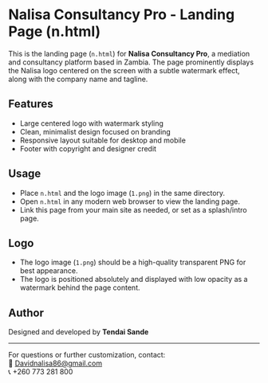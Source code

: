 # Nalisa Consultancy Pro - Landing Page (n.html)

This is the landing page (`n.html`) for **Nalisa Consultancy Pro**, a mediation and consultancy platform based in Zambia. The page prominently displays the Nalisa logo centered on the screen with a subtle watermark effect, along with the company name and tagline.

## Features

- Large centered logo with watermark styling
- Clean, minimalist design focused on branding
- Responsive layout suitable for desktop and mobile
- Footer with copyright and designer credit

## Usage

- Place `n.html` and the logo image (`1.png`) in the same directory.
- Open `n.html` in any modern web browser to view the landing page.
- Link this page from your main site as needed, or set as a splash/intro page.

## Logo

- The logo image (`1.png`) should be a high-quality transparent PNG for best appearance.
- The logo is positioned absolutely and displayed with low opacity as a watermark behind the page content.

## Author

Designed and developed by **Tendai Sande**

---

For questions or further customization, contact:  
📧 Davidnalisa86@gmail.com  
📞 +260 773 281 800
